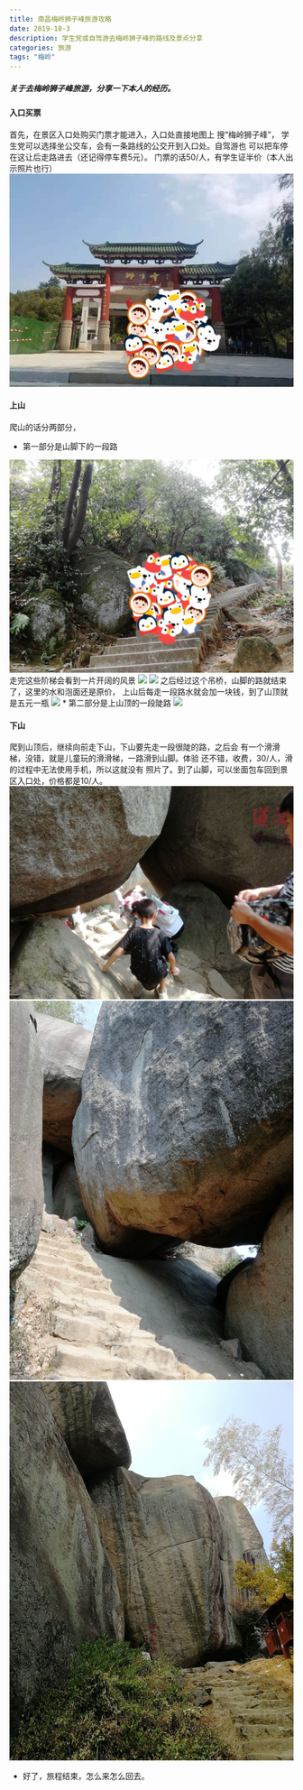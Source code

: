 ```yaml
---
title: 南昌梅岭狮子峰旅游攻略
date: 2019-10-3
description: 学生党或自驾游去梅岭狮子峰的路线及景点分享
categories: 旅游
tags: "梅岭"
---
```


##### 关于去梅岭狮子峰旅游，分享一下本人的经历。
#### 入口买票
首先，在景区入口处购买门票才能进入，入口处直接地图上
搜“梅岭狮子峰”，
学生党可以选择坐公交车，会有一条路线的公交开到入口处。自驾游也
可以把车停在这让后走路进去（还记得停车费5元）。
门票的话50/人，有学生证半价（本人出示照片也行）
<img src="/_posts/image/rukou.jpg" />

#### 上山
爬山的话分两部分，
* 第一部分是山脚下的一段路
<img src="/_posts/image/shangshan1.jpg"  />
走完这些阶梯会看到一片开阔的风景
<img src="/_posts/image/shangshan2.jpg" />
<img src="/_posts/image/shangshan3.jpg" />
之后经过这个吊桥，山脚的路就结束了，这里的水和泡面还是原价，
上山后每走一段路水就会加一块钱，到了山顶就是五元一瓶
<img src="/_posts/image/shangshan4.jpg" />
* 第二部分是上山顶的一段陡路
<img src="/_posts/image/shangshan4.jpg" />

#### 下山
爬到山顶后，继续向前走下山，下山要先走一段很陡的路，之后会
有一个滑滑梯，没错，就是儿童玩的滑滑梯，一路滑到山脚。体验
还不错，收费，30/人，滑的过程中无法使用手机，所以这就没有
照片了。到了山脚，可以坐面包车回到景区入口处，价格都是10/人。
<img src="/_posts/image/xiashan1.jpg" />
<img src="/_posts/image/xiashan2.jpg" />
<img src="/_posts/image/xiashan3.jpg" />

* 好了，旅程结束，怎么来怎么回去。



